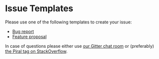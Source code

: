 # Issue Templates

Please use one of the following templates to create your issue:

- [Bug report](https://github.com/smapiot/piral-cli-rollup/issues/new?template=bug_report.md)
- [Feature proposal](https://github.com/smapiot/piral-cli-rollup/issues/new?template=feature_request.md)

In case of questions please either use [our Gitter chat room](https://gitter.im/piral-io/community) or (preferably) [the Piral tag on StackOverflow](https://stackoverflow.com/questions/tagged/piral).
